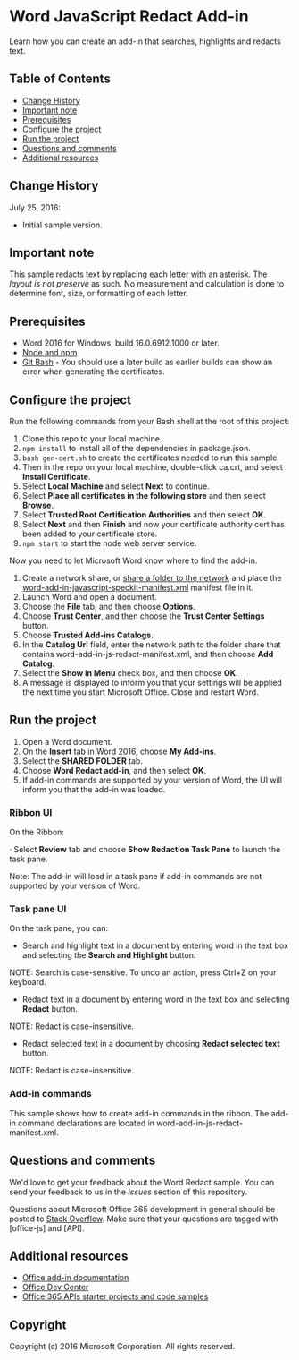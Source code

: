 
# Word JavaScript Redact Add-in

Learn how you can create an add-in that searches, highlights and redacts text.

## Table of Contents

*   [Change History](#change-history)
*   [Important note](#important-note)
*   [Prerequisites](#prerequisites)
*   [Configure the project](#configure-the-project)
*   [Run the project](#run-the-project)
*   [Questions and comments](#questions-and-comments)
*   [Additional resources](#additional-resources)

## Change History

July 25, 2016:

*   Initial sample version.

## Important note

This sample redacts text by replacing each <u>letter with an asterisk</u>. The _layout is not preserve_ as such. No measurement and calculation is done to determine font, size, or formatting of each letter.

## Prerequisites

*   Word 2016 for Windows, build 16.0.6912.1000 or later.
*   [Node and npm](https://nodejs.org/en/)
*   [Git Bash](https://git-scm.com/downloads) - You should use a later build as earlier builds can show an error when generating the certificates.

## Configure the project

Run the following commands from <span>your Bash shell at the</span> root of this project:

1.  Clone this repo to your local machine.
2.  `npm install` to install all of the dependencies in package.json.
3.  `bash gen-cert.sh` to create the certificates needed to run this sample.
4.  Then in the repo on your local machine, double-click ca.crt, and select **Install Certificate**.
5.  Select **Local Machine** and select **Next** to continue.
6.  Select **Place all certificates in the following store** and then select **Browse**.
7.  Select **Trusted Root Certification Authorities** and then select **OK**.
8.  Select **Next** and then **Finish** and now your certificate authority cert has been added to your certificate store.
9.  `npm start` to start the node web server service.

Now you need to let Microsoft Word know where to find the add-in.

1.  Create a network share, or [share a folder to the network](https://technet.microsoft.com/en-us/library/cc770880.aspx) and place the [word-add-in-javascript-speckit-manifest.xml](word-add-in-javascript-speckit-manifest.xml) manifest file in it.
2.  Launch Word and open a document.
3.  Choose the **File** tab, and then choose **Options**.
4.  Choose **Trust Center**, and then choose the **Trust Center Settings** button.
5.  Choose **Trusted Add-ins Catalogs**.
6.  In the **Catalog Url** field, enter the network path to the folder share that contains word-add-in-js-redact-manifest.xml, and then choose **Add Catalog**.
7.  Select the **Show in Menu** check box, and then choose **OK**.
8.  A message is displayed to inform you that your settings will be applied the next time you start Microsoft Office. Close and restart Word.

## Run the project

1.  Open a Word document.
2.  On the **Insert** tab in Word 2016, choose **My Add-ins**.
3.  Select the **SHARED FOLDER** tab.
4.  Choose **Word Redact add-in**, and then select **OK**.
5.  If add-in commands are supported by your version of Word, the UI will inform you that the add-in was loaded.

### Ribbon UI

On the Ribbon:

·<span></span> Select **Review** tab and choose **Show Redaction Task Pane** to launch the task pane.

Note: The add-in will load in a task pane if add-in commands are not supported by your version of Word.

### Task pane UI

On the task pane, you can:

*   Search and highlight text in a document by entering word in the text box and selecting the **Search and Highlight** button.

NOTE: Search is case-sensitive. To undo an action, press Ctrl+Z on your keyboard.

*   Redact text in a document by entering word in the text box and selecting **Redact** button.

NOTE: Redact is case-insensitive.

*   Redact selected text in a document by choosing **Redact selected text** button.

NOTE: Redact is case-insensitive.

### Add-in commands

This sample shows how to create add-in commands in the ribbon. The add-in command declarations are located in word-add-in-js-redact-manifest.xml.

## Questions and comments

We'd love to get your feedback about the Word Redact sample. You can send your feedback to us in the _Issues_ section of this repository.

Questions about Microsoft Office 365 development in general should be posted to [Stack Overflow](http://stackoverflow.com/questions/tagged/office-js+API). Make sure that your questions are tagged with [office-js] and [API].

## Additional resources

*   [Office add-in documentation](https://msdn.microsoft.com/en-us/library/office/jj220060.aspx)
*   [Office Dev Center](http://dev.office.com/)
*   [Office 365 APIs starter projects and code samples](http://msdn.microsoft.com/en-us/office/office365/howto/starter-projects-and-code-samples)

## Copyright

Copyright (c) 2016 Microsoft Corporation. All rights reserved.
